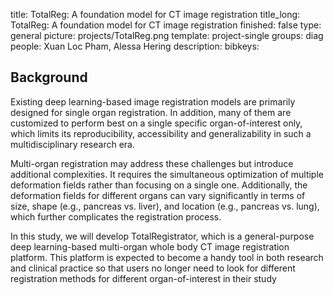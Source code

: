 title: TotalReg: A foundation model for CT image registration
title_long: TotalReg: A foundation model for CT image registration
finished: false
type: general
picture: projects/TotalReg.png
template: project-single
groups: diag
people: Xuan Loc Pham, Alessa Hering
description: 
bibkeys: 

## Background
Existing deep learning-based image registration models are primarily designed for single organ registration. In addition, many of them are customized to perform best on a single specific organ-of-interest only, which limits its reproducibility, accessibility and generalizability in such a multidisciplinary research era.  

Multi-organ registration may address these challenges but introduce additional complexities. It requires the simultaneous optimization of multiple deformation fields rather than focusing on a single one. Additionally, the deformation fields for different organs can vary significantly in terms of size, shape (e.g., pancreas vs. liver), and location (e.g., pancreas vs. lung), which further complicates the registration process. 

In this study, we will develop TotalRegistrator, which is a general-purpose deep learning-based multi-organ whole body CT image registration platform. This platform is expected to become a handy tool in both research and clinical practice so that users no longer need to look for different registration methods for different organ-of-interest in their study 

